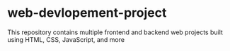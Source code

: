 # web-devlopement-project
This repository contains multiple frontend and backend web projects built using HTML, CSS, JavaScript, and more
